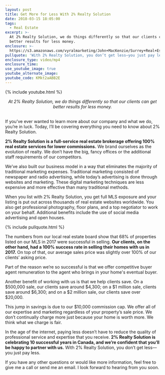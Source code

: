 ```yaml
---
layout: post
title: Get More for Less With 2% Realty Solution
date: 2018-03-15 18:05:00
tags:
  - Real Estate
excerpt: >-
  At 2% Realty Solution, we do things differently so that our clients can get
  better results for less money.
enclosure: >-
  https://s3.amazonaws.com/vyralmarketing/John+MacKenzie/Surrey+Real+Estate++2+Percent+Realty+Solution+What+do+we+do+differently.mp4
pullquote: 'With 2% Realty Solution, you don’t get less—you just pay less.'
enclosure_type: video/mp4
enclosure_time:
use_youtube_image: true
youtube_alternate_image:
youtube_code: KMkt2aABB2E
---
```


{% include youtube.html %}

<center><em>At 2% Realty Solution, we do things differently so that our clients can get better results for less money.</em></center>

<center>&nbsp;</center>

If you’ve ever wanted to learn more about our company and what we do, you’re in luck. Today, I’ll be covering everything you need to know about 2% Realty Solution.

**2% Realty Solution is a full-service real estate brokerage offering 100% real estate services for lower commissions.** We brand ourselves as the evolution of realty. We don’t have the big, fancy offices or the additional staff requirements of our competitors.

We’ve also built our business model in a way that eliminates the majority of traditional marketing expenses. Traditional marketing consisted of newspaper and radio advertising, while today’s advertising is done through websites and marketing. These digital marketing techniques are less expensive and more effective than many traditional methods.

When you list with 2% Realty Solution, you get full MLS exposure and your listing is put out across thousands of real estate websites worldwide. You also get professional photography, floor plans, and a top negotiator to work on your behalf. Additional benefits include the use of social media advertising and open houses.

{% include pullquote.html %}

The numbers from our local real estate board show that 68% of properties listed on our MLS in 2017 were successful in selling. **Our clients, on the other hand, had a 100% success rate in selling their homes with us in 2017.** On top of that, our average sales price was slightly over 100% of our clients’ asking price.

Part of the reason we’re so successful is that we offer competitive buyer agent remuneration to the agent who brings in your home's eventual buyer.

Another benefit of working with us is that we help clients save. On a $500,000 sale, our clients save around $4,300; on a $1 million sale, clients save around $6,300; and on a $2 million sale, our clients save over $20,000.

This jump in savings is due to our $10,000 commission cap. We offer all of our expertise and marketing regardless of your property’s sale price. We don’t continually charge more just because your home is worth more. We think what we charge is fair.

In the age of the internet, paying less doesn’t have to reduce the quality of professional service and expertise that you receive. **2% Realty Solution is celebrating 10 successful years in Canada, and we’re confident that you’ll be happy to partner with us.** With 2% Realty Solution, you don’t get less—you just pay less.

If you have any other questions or would like more information, feel free to give me a call or send me an email. I look forward to hearing from you soon.<br>